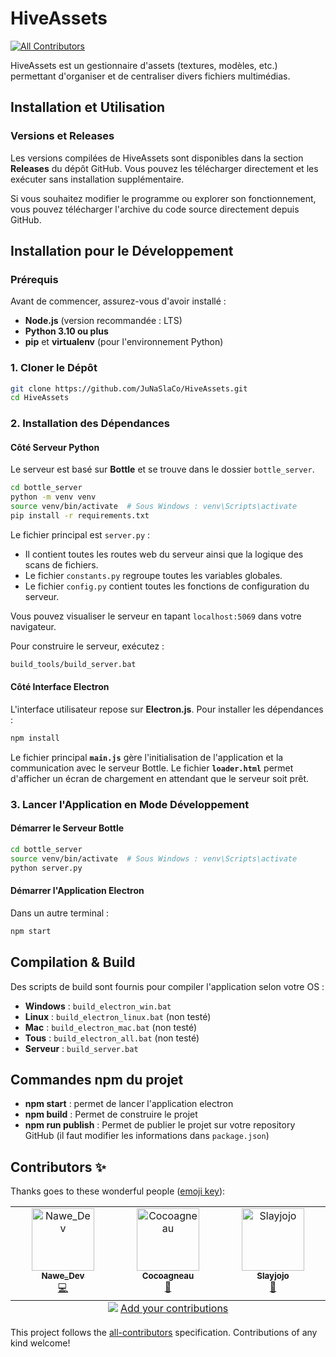 # HiveAssets
<!-- ALL-CONTRIBUTORS-BADGE:START - Do not remove or modify this section -->
[![All Contributors](https://img.shields.io/badge/all_contributors-3-orange.svg?style=flat-square)](#contributors-)
<!-- ALL-CONTRIBUTORS-BADGE:END -->

HiveAssets est un gestionnaire d'assets (textures, modèles, etc.) permettant d'organiser et de centraliser divers fichiers multimédias.

## Installation et Utilisation

### Versions et Releases
Les versions compilées de HiveAssets sont disponibles dans la section **Releases** du dépôt GitHub. Vous pouvez les télécharger directement et les exécuter sans installation supplémentaire.

Si vous souhaitez modifier le programme ou explorer son fonctionnement, vous pouvez télécharger l'archive du code source directement depuis GitHub.

## Installation pour le Développement

### Prérequis
Avant de commencer, assurez-vous d'avoir installé :
- **Node.js** (version recommandée : LTS)
- **Python 3.10 ou plus**
- **pip** et **virtualenv** (pour l'environnement Python)

### 1. Cloner le Dépôt
```sh
git clone https://github.com/JuNaSlaCo/HiveAssets.git
cd HiveAssets
```

### 2. Installation des Dépendances

#### Côté Serveur Python
Le serveur est basé sur **Bottle** et se trouve dans le dossier `bottle_server`.
```sh
cd bottle_server
python -m venv venv
source venv/bin/activate  # Sous Windows : venv\Scripts\activate
pip install -r requirements.txt
```
Le fichier principal est `server.py` :
- Il contient toutes les routes web du serveur ainsi que la logique des scans de fichiers.
- Le fichier `constants.py` regroupe toutes les variables globales.
- Le fichier `config.py` contient toutes les fonctions de configuration du serveur.

Vous pouvez visualiser le serveur en tapant `localhost:5069` dans votre navigateur.

Pour construire le serveur, exécutez :
```sh
build_tools/build_server.bat
```

#### Côté Interface Electron
L'interface utilisateur repose sur **Electron.js**. Pour installer les dépendances :
```sh
npm install
```
Le fichier principal **`main.js`** gère l'initialisation de l'application et la communication avec le serveur Bottle.
Le fichier **`loader.html`** permet d'afficher un écran de chargement en attendant que le serveur soit prêt.

### 3. Lancer l'Application en Mode Développement

#### Démarrer le Serveur Bottle
```sh
cd bottle_server
source venv/bin/activate  # Sous Windows : venv\Scripts\activate
python server.py
```

#### Démarrer l'Application Electron
Dans un autre terminal :
```sh
npm start
```

## Compilation & Build
Des scripts de build sont fournis pour compiler l'application selon votre OS :
- **Windows** : `build_electron_win.bat`
- **Linux** : `build_electron_linux.bat` (non testé)
- **Mac** : `build_electron_mac.bat` (non testé)
- **Tous** : `build_electron_all.bat` (non testé)
- **Serveur** : `build_server.bat`

## Commandes npm du projet

- **npm start** : permet de lancer l'application electron
- **npm build** : Permet de construire le projet
- **npm run publish** : Permet de publier le projet sur votre repository GitHub (il faut modifier les informations dans `package.json`)
## Contributors ✨

Thanks goes to these wonderful people ([emoji key](https://allcontributors.org/docs/en/emoji-key)):

<!-- ALL-CONTRIBUTORS-LIST:START - Do not remove or modify this section -->
<!-- prettier-ignore-start -->
<!-- markdownlint-disable -->
<table>
  <tbody>
    <tr>
      <td align="center" valign="top" width="14.28%"><a href="https://github.com/NaweDev"><img src="https://avatars.githubusercontent.com/u/96984101?v=4?s=100" width="100px;" alt="Nawe_Dev"/><br /><sub><b>Nawe_Dev</b></sub></a><br /><a href="https://github.com/JuNaSlaCo/HiveAssets/commits?author=NaweDev" title="Code">💻</a></td>
      <td align="center" valign="top" width="14.28%"><a href="https://github.com/Cocoagneau"><img src="https://avatars.githubusercontent.com/u/201631272?v=4?s=100" width="100px;" alt="Cocoagneau"/><br /><sub><b>Cocoagneau</b></sub></a><br /><a href="#ideas-Cocoagneau" title="Ideas, Planning, & Feedback">🤔</a></td>
      <td align="center" valign="top" width="14.28%"><a href="https://github.com/Slayjojo"><img src="https://avatars.githubusercontent.com/u/201461005?v=4?s=100" width="100px;" alt="Slayjojo"/><br /><sub><b>Slayjojo</b></sub></a><br /><a href="#ideas-Slayjojo" title="Ideas, Planning, & Feedback">🤔</a></td>
    </tr>
  </tbody>
  <tfoot>
    <tr>
      <td align="center" size="13px" colspan="7">
        <img src="https://raw.githubusercontent.com/all-contributors/all-contributors-cli/1b8533af435da9854653492b1327a23a4dbd0a10/assets/logo-small.svg">
          <a href="https://all-contributors.js.org/docs/en/bot/usage">Add your contributions</a>
        </img>
      </td>
    </tr>
  </tfoot>
</table>

<!-- markdownlint-restore -->
<!-- prettier-ignore-end -->

<!-- ALL-CONTRIBUTORS-LIST:END -->

This project follows the [all-contributors](https://github.com/all-contributors/all-contributors) specification. Contributions of any kind welcome!
